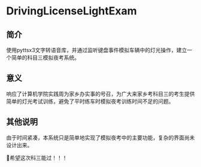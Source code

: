 # DrivingLicenseLightExam

## 简介

使用pyttsx3文字转语音库，并通过监听键盘事件模拟车辆中的灯光操作，建立一个简单的科目三模拟夜考系统。

## 意义

响应了计算机学院实践周为家乡办实事的号召，为广大来家乡考科目三的考生提供简单的灯光考试训练，避免了平时练车时模拟夜考训练时间不足的问题。

## 其他说明

由于时间紧凑，本系统只是简单地实现了模拟夜考中的主要功能，复杂的界面尚未设计出来。

🙏希望这次科三能过！！！